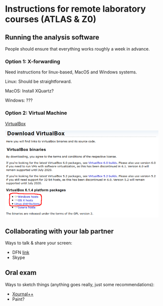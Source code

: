 # Instructions for remote laboratory courses (ATLAS & Z0)

## Running the analysis software

People should ensure that everything works roughly a week in advance.

### Option 1: X-forwarding

Need instructions for linux-based, MacOS and Windows systems.

Linux: Should be straightforward.

MacOS: Install XQuartz?

Windows: ???


### Option 2: Virtual Machine

[VirtualBox](https://www.virtualbox.org/)


![VirtualBox Downloads](screenshots/vbox_download.png)


## Collaborating with your lab partner

Ways to talk & share your screen:
* DFN [link](https://www.conf.dfn.de/)
* Skype

## Oral exam

Ways to sketch things (anything goes really, just some recommendations):
* [Xournal++](https://github.com/xournalpp/xournalpp)
* Paint?


##
